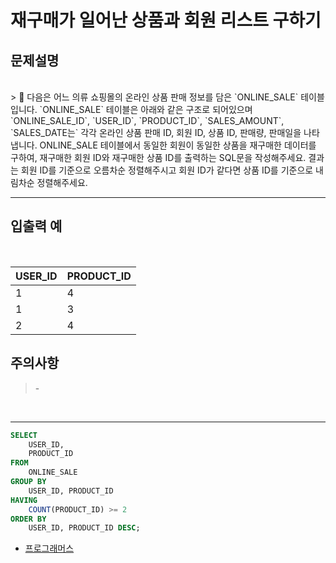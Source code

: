 # 재구매가 일어난 상품과 회원 리스트 구하기

## 문제설명

<br>
> 📌 다음은 어느 의류 쇼핑몰의 온라인 상품 판매 정보를 담은 `ONLINE_SALE` 테이블 입니다. `ONLINE_SALE` 테이블은 아래와 같은 구조로 되어있으며 `ONLINE_SALE_ID`, `USER_ID`, `PRODUCT_ID`, `SALES_AMOUNT`, `SALES_DATE는` 각각 온라인 상품 판매 ID, 회원 ID, 상품 ID, 판매량, 판매일을 나타냅니다. ONLINE_SALE 테이블에서 동일한 회원이 동일한 상품을 재구매한 데이터를 구하여, 재구매한 회원 ID와 재구매한 상품 ID를 출력하는 SQL문을 작성해주세요. 결과는 회원 ID를 기준으로 오름차순 정렬해주시고 회원 ID가 같다면 상품 ID를 기준으로 내림차순 정렬해주세요.

<br>

---

## 입출력 예

<br>

| USER_ID | PRODUCT_ID |
|---------|------------|
| 1       | 4          |
| 1       | 3          |
| 2       | 4          |

## 주의사항

> \-

<br>

---

```SQL
SELECT
    USER_ID,
    PRODUCT_ID
FROM
    ONLINE_SALE
GROUP BY
    USER_ID, PRODUCT_ID
HAVING
    COUNT(PRODUCT_ID) >= 2
ORDER BY
    USER_ID, PRODUCT_ID DESC;
```
* [프로그래머스](https://school.programmers.co.kr/learn/courses/30/lessons/131536)